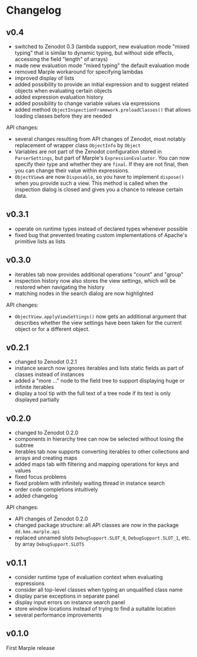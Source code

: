 # Changelog

## v0.4

  - switched to Zenodot 0.3 (lambda support, new evaluation mode "mixed typing" that is similar to dynamic typing, but without side effects, accessing the field "length" of arrays)
  - made new evaluation mode "mixed typing" the default evaluation mode
  - removed Marple workaround for specifying lambdas
  - improved display of lists
  - added possibility to provide an initial expression and to suggest related objects when evaluating certain objects
  - added expression evaluation history
  - added possibility to change variable values via expressions
  - added method `ObjectInspectionFramework.preloadClasses()` that allows loading classes before they are needed

API changes:

  - several changes resulting from API changes of Zenodot, most notably replacement of wrapper class `ObjectInfo` by `Object`
  - Variables are not part of the Zenodot configuration stored in `ParserSettings`, but part of Marple's `ExpressionEvaluator`. You can now specify their type and whether they are `final`. If they are not final, then you can change their value within expressions.
  - `ObjectView`s are now `Disposable`, so you have to implement `dispose()` when you provide such a view. This method is called when the inspection dialog is closed and gives you a chance to release certain data.   

## v0.3.1

  - operate on runtime types instead of declared types whenever possible
  - fixed bug that prevented treating custom implementations of Apache's primitive lists as lists  

## v0.3.0

  - iterables tab now provides additional operations "count" and "group"
  - inspection history now also stores the view settings, which will be restored when navigating the history
  - matching nodes in the search dialog are now highlighted

API changes:
  - `ObjectView.applyViewSettings()` now gets an additional argument that describes whether the view settings have been taken for the current object or for a different object.

## v0.2.1

  - changed to Zenodot 0.2.1
  - instance search now ignores iterables and lists static fields as part of classes instead of instances
  - added a "more ..." node to the field tree to support displaying huge or infinite iterables
  - display a tool tip with the full text of a tree node if its text is only displayed partially

## v0.2.0

  - changed to Zenodot 0.2.0
  - components in hierarchy tree can now be selected without losing the subtree
  - iterables tab now supports converting iterables to other collections and arrays and creating maps
  - added maps tab with filtering and mapping operations for keys and values
  - fixed focus problems
  - fixed problem with infinitely waiting thread in instance search
  - order code completions intuitively
  - added changelog
  
API changes:
  - API changes of Zenodot 0.2.0
  - changed package structure: all API classes are now in the package `dd.kms.marple.api`
  - replaced unnamed slots `DebugSupport.SLOT_0`, `DebugSupport.SLOT_1`, etc. by array `DebugSupport.SLOTS`  

## v0.1.1

  - consider runtime type of evaluation context when evaluating expressions
  - consider all top-level classes when typing an unqualified class name 
  - display parse exceptions in separate panel
  - display input errors on instance search panel
  - store window locations instead of trying to find a suitable location
  - several performance improvements

## v0.1.0

First Marple release